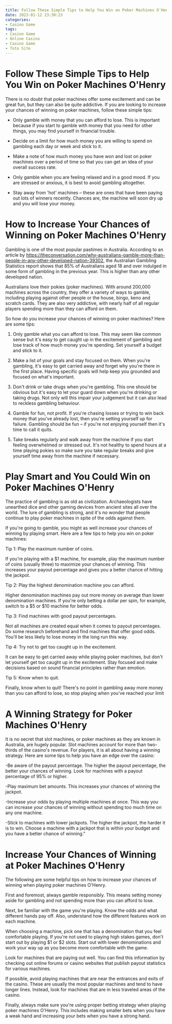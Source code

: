 ```yaml
---
title: Follow These Simple Tips to Help You Win on Poker Machines O'Henry 
date: 2023-01-12 23:30:23
categories:
- Casino Game
tags:
- Casino Game
- Online Casino
- Casino Game
- Toto Site
---
```



#  Follow These Simple Tips to Help You Win on Poker Machines O'Henry 

There is no doubt that poker machines offer some excitement and can be great fun, but they can also be quite addictive. If you are looking to increase your chances of winning on poker machines, follow these simple tips:

- Only gamble with money that you can afford to lose. This is important because if you start to gamble with money that you need for other things, you may find yourself in financial trouble.

- Decide on a limit for how much money you are willing to spend on gambling each day or week and stick to it.

- Make a note of how much money you have won and lost on poker machines over a period of time so that you can get an idea of your overall success rate.

- Only gamble when you are feeling relaxed and in a good mood. If you are stressed or anxious, it is best to avoid gambling altogether.

- Stay away from 'hot' machines – these are ones that have been paying out lots of winners recently. Chances are, the machine will soon dry up and you will lose your money.

#  How to Increase Your Chances of Winning on Poker Machines O'Henry 

Gambling is one of the most popular pastimes in Australia. According to an article by <https://theconversation.com/why-australians-gamble-more-than-people-in-any-other-developed-nation-39302>, the Australian Gambling Statistics report shows that 85% of Australians aged 18 and over indulged in some form of gambling in the previous year. This is higher than any other developed nation.

Australians love their pokies (poker machines). With around 200,000 machines across the country, they offer a variety of ways to gamble, including playing against other people or the house, bingo, keno and scratch cards. They are also very addictive, with nearly half of all regular players spending more than they can afford on them.

So how do you increase your chances of winning on poker machines? Here are some tips:

1. Only gamble what you can afford to lose. This may seem like common sense but it's easy to get caught up in the excitement of gambling and lose track of how much money you're spending. Set yourself a budget and stick to it.

2. Make a list of your goals and stay focused on them. When you're gambling, it's easy to get carried away and forget why you're there in the first place. Having specific goals will help keep you grounded and focused on what's important.

3. Don't drink or take drugs when you're gambling. This one should be obvious but it's easy to let your guard down when you're drinking or taking drugs. Not only will this impair your judgement but it can also lead to reckless gambling behaviour.

4. Gamble for fun, not profit. If you're chasing losses or trying to win back money that you've already lost, then you're setting yourself up for failure. Gambling should be fun – if you're not enjoying yourself then it's time to call it quits.

5. Take breaks regularly and walk away from the machine if you start feeling overwhelmed or stressed out. It's not healthy to spend hours at a time playing pokies so make sure you take regular breaks and give yourself time away from the machine if necessary.

#  Play Smart and You Could Win on Poker Machines O'Henry 

The practice of gambling is as old as civilization. Archaeologists have unearthed dice and other gaming devices from ancient sites all over the world. The lure of gambling is strong, and it's no wonder that people continue to play poker machines in spite of the odds against them.

If you're going to gamble, you might as well increase your chances of winning by playing smart. Here are a few tips to help you win on poker machines: 

Tip 1: Play the maximum number of coins.

If you're playing with a $1 machine, for example, play the maximum number of coins (usually three) to maximize your chances of winning. This increases your payout percentage and gives you a better chance of hitting the jackpot. 

Tip 2: Play the highest denomination machine you can afford.

Higher denomination machines pay out more money on average than lower denomination machines. If you're only betting a dollar per spin, for example, switch to a $5 or $10 machine for better odds. 

Tip 3: Find machines with good payout percentages.

Not all machines are created equal when it comes to payout percentages. Do some research beforehand and find machines that offer good odds. You'll be less likely to lose money in the long run this way. 

Tip 4: Try not to get too caught up in the excitement.

It can be easy to get carried away while playing poker machines, but don't let yourself get too caught up in the excitement. Stay focused and make decisions based on sound financial principles rather than emotion. 

Tip 5: Know when to quit.

Finally, know when to quit! There's no point in gambling away more money than you can afford to lose, so stop playing when you've reached your limit

#  A Winning Strategy for Poker Machines O'Henry 

It is no secret that slot machines, or poker machines as they are known in Australia, are hugely popular. Slot machines account for more than two-thirds of the casino's revenue. For players, it is all about having a winning strategy. Here are some tips to help you have an edge over the casino:

-Be aware of the payout percentage. The higher the payout percentage, the better your chances of winning. Look for machines with a payout percentage of 95% or higher.

-Play maximum bet amounts. This increases your chances of winning the jackpot.

-Increase your odds by playing multiple machines at once. This way you can increase your chances of winning without spending too much time on any one machine.

-Stick to machines with lower jackpots. The higher the jackpot, the harder it is to win. Choose a machine with a jackpot that is within your budget and you have a better chance of winning."

#  Increase Your Chances of Winning at Poker Machines O'Henry

The following are some helpful tips on how to increase your chances of winning when playing poker machines O'Henry.

First and foremost, always gamble responsibly. This means setting money aside for gambling and not spending more than you can afford to lose.

Next, be familiar with the game you're playing. Know the odds and what different hands pay off. Also, understand how the different features work on each machine.

When choosing a machine, pick one that has a denomination that you feel comfortable playing. If you're not used to playing high stakes games, don't start out by playing $1 or $2 slots. Start out with lower denominations and work your way up as you become more comfortable with the game.

Look for machines that are paying out well. You can find this information by checking out online forums or casino websites that publish payout statistics for various machines.

If possible, avoid playing machines that are near the entrances and exits of the casino. These are usually the most popular machines and tend to have longer lines. Instead, look for machines that are in less traveled areas of the casino.

Finally, always make sure you're using proper betting strategy when playing poker machines O'Henry. This includes making smaller bets when you have a weak hand and increasing your bets when you have a strong hand.